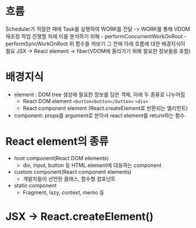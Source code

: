 # 흐름
Scheduler가 적절한 때에 Task를 실행하여 WORK를 전달
-> WORK를 통해 VDOM 재조정 작업 진행할 차례
이를 분석하기 위해
	- performConcurrentWorkOnRoot
	- performSyncWorkOnRoot
위 함수들 까보기
그 전에 아래 흐름에 대한 배경지식이 필요
JSX -> React element -> fiber(VDOM에 올라가기 위해 필요한 정보들을 포함)

# 배경지식
- element : DOM tree 생성에 필요한 정보를 담은 객체, 아래 두 종류로 나누어짐
	- React DOM element `<button>button</button>` `<div>`
	- React component element (React.createElement로 반환되는 엘리먼트)
- component: props를 argument로 받아서 react element를 return하는 함수

# React element의 종류
- host component(React DOM elements)
	- div, input, button 등 HTML element에 대응하는 component
- custom component(React component elements)
	- 개발자들이 선언한 클래스, 함수형 컴포넌트
- static component
	- Fragment, lazy, context, memo 등


# JSX -> React.createElement()
